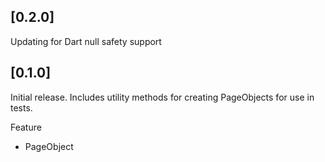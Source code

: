 ## [0.2.0]

Updating for Dart null safety support

## [0.1.0]

Initial release. Includes utility methods for creating PageObjects for use in tests.

Feature

- PageObject